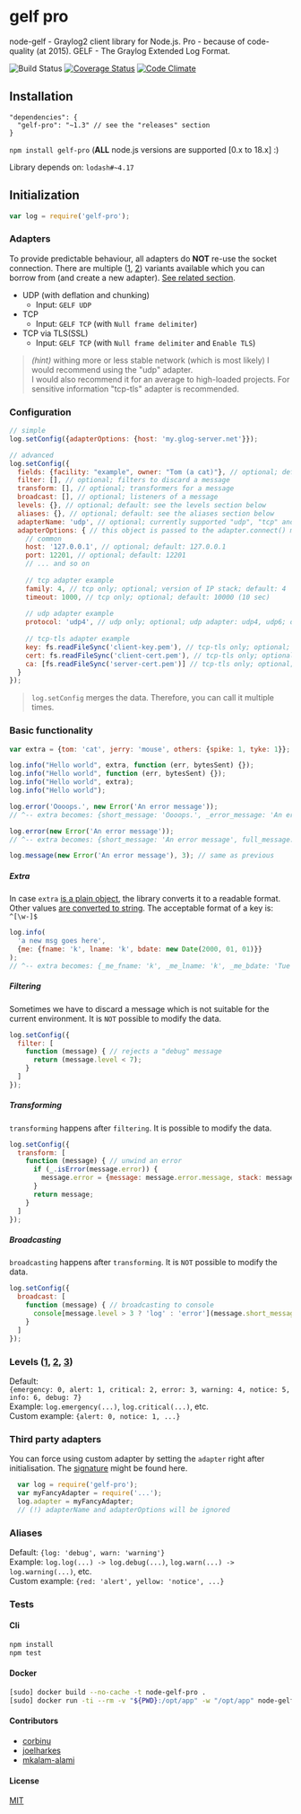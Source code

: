 gelf pro
=============
node-gelf - Graylog2 client library for Node.js. Pro - because of code-quality (at 2015). GELF - The Graylog Extended Log Format.

![Build Status](https://travis-ci.com/kkamkou/node-gelf-pro.svg?branch=master)
[![Coverage Status](https://coveralls.io/repos/github/kkamkou/node-gelf-pro/badge.svg?branch=master)](https://coveralls.io/github/kkamkou/node-gelf-pro?branch=master)
[![Code Climate](https://codeclimate.com/github/kkamkou/node-gelf-pro/badges/gpa.svg)](https://codeclimate.com/github/kkamkou/node-gelf-pro)

## Installation
```
"dependencies": {
  "gelf-pro": "~1.3" // see the "releases" section
}
```

`npm install gelf-pro` (**ALL** node.js versions are supported [0.x to 18.x] :)

Library depends on: `lodash#~4.17`

## Initialization
```javascript
var log = require('gelf-pro');
```

### Adapters

To provide predictable behaviour, all adapters do **NOT** re-use the socket connection.
There are multiple ([1](https://github.com/kkamkou/node-gelf-pro/pull/68), [2](https://github.com/fdelayen/node-gelf-pro/commit/b52b4b6b1ff26772314b8673dd6fd724c0937caa)) variants available which you can borrow from (and create a new adapter).
[See related section](#third-party-adapters).

- UDP (with deflation and chunking)
  - Input: `GELF UDP`
- TCP
  - Input: `GELF TCP` (with `Null frame delimiter`)
- TCP via TLS(SSL)
  - Input: `GELF TCP` (with `Null frame delimiter` and `Enable TLS`)


> *(hint)* withing more or less stable network (which is most likely) I would recommend using the "udp" adapter.    
I would also recommend it for an average to high-loaded projects. For sensitive information "tcp-tls" adapter is recommended.

### Configuration
```javascript
// simple
log.setConfig({adapterOptions: {host: 'my.glog-server.net'}});

// advanced
log.setConfig({
  fields: {facility: "example", owner: "Tom (a cat)"}, // optional; default fields for all messages
  filter: [], // optional; filters to discard a message
  transform: [], // optional; transformers for a message
  broadcast: [], // optional; listeners of a message
  levels: {}, // optional; default: see the levels section below
  aliases: {}, // optional; default: see the aliases section below
  adapterName: 'udp', // optional; currently supported "udp", "tcp" and "tcp-tls"; default: udp
  adapterOptions: { // this object is passed to the adapter.connect() method
    // common
    host: '127.0.0.1', // optional; default: 127.0.0.1
    port: 12201, // optional; default: 12201
    // ... and so on
    
    // tcp adapter example
    family: 4, // tcp only; optional; version of IP stack; default: 4
    timeout: 1000, // tcp only; optional; default: 10000 (10 sec)
    
    // udp adapter example
    protocol: 'udp4', // udp only; optional; udp adapter: udp4, udp6; default: udp4
    
    // tcp-tls adapter example
    key: fs.readFileSync('client-key.pem'), // tcp-tls only; optional; only if using the client certificate authentication
    cert: fs.readFileSync('client-cert.pem'), // tcp-tls only; optional; only if using the client certificate authentication
    ca: [fs.readFileSync('server-cert.pem')] // tcp-tls only; optional; only for the self-signed certificate
  }
});
```
> `log.setConfig` merges the data. Therefore, you can call it multiple times.

### Basic functionality
```javascript
var extra = {tom: 'cat', jerry: 'mouse', others: {spike: 1, tyke: 1}};

log.info("Hello world", extra, function (err, bytesSent) {});
log.info("Hello world", function (err, bytesSent) {});
log.info("Hello world", extra);
log.info("Hello world");

log.error('Oooops.', new Error('An error message'));
// ^-- extra becomes: {short_message: 'Oooops.', _error_message: 'An error message', _error_stack: Error's stack}

log.error(new Error('An error message'));
// ^-- extra becomes: {short_message: 'An error message', full_message: Error's stack}

log.message(new Error('An error message'), 3); // same as previous
```

##### Extra
In case `extra` [is a plain object](https://lodash.com/docs#isPlainObject),
the library converts it to a readable format. Other values [are converted to string](https://lodash.com/docs#toString).
The acceptable format of a key is: `^[\w-]$`
```javascript
log.info(
  'a new msg goes here',
  {me: {fname: 'k', lname: 'k', bdate: new Date(2000, 01, 01)}}
);
// ^-- extra becomes: {_me_fname: 'k', _me_lname: 'k', _me_bdate: 'Tue Feb 01 2000 00:00:00 GMT+0100 (CET)'}
```

##### Filtering
Sometimes we have to discard a message which is not suitable for the current environment. It is `NOT` possible to modify the data.
```javascript
log.setConfig({
  filter: [
    function (message) { // rejects a "debug" message
      return (message.level < 7);
    }
  ]
});
```

##### Transforming
`transforming` happens after `filtering`. It is possible to modify the data.

```javascript
log.setConfig({
  transform: [
    function (message) { // unwind an error
      if (_.isError(message.error)) {
        message.error = {message: message.error.message, stack: message.error.stack};
      }
      return message;
    }
  ]
});
```

##### Broadcasting
`broadcasting` happens after `transforming`. It is `NOT` possible to modify the data.

```javascript
log.setConfig({
  broadcast: [
    function (message) { // broadcasting to console
      console[message.level > 3 ? 'log' : 'error'](message.short_message, message);
    }
  ]
});
```

### Levels ([1](https://httpd.apache.org/docs/current/mod/core.html#loglevel), [2](https://logging.apache.org/log4j/2.0/log4j-api/apidocs/org/apache/logging/log4j/Level.html), [3](http://stackoverflow.com/questions/2031163/when-to-use-the-different-log-levels))

Default:  
`{emergency: 0, alert: 1, critical: 2, error: 3, warning: 4, notice: 5, info: 6, debug: 7}`  
Example: `log.emergency(...)`, `log.critical(...)`, etc.  
Custom example: `{alert: 0, notice: 1, ...}`

### Third party adapters
You can force using custom adapter by setting the `adapter` right after initialisation.  The [signature](lib/adapter/abstract.js) might be found here. 
```javascript
  var log = require('gelf-pro');
  var myFancyAdapter = require('...');
  log.adapter = myFancyAdapter;
  // (!) adapterName and adapterOptions will be ignored
```

### Aliases

Default: `{log: 'debug', warn: 'warning'}`  
Example: `log.log(...) -> log.debug(...)`, `log.warn(...) -> log.warning(...)`, etc.  
Custom example: `{red: 'alert', yellow: 'notice', ...}`

### Tests
#### Cli
```bash
npm install
npm test
```

#### Docker
```bash
[sudo] docker build --no-cache -t node-gelf-pro .
[sudo] docker run -ti --rm -v "${PWD}:/opt/app" -w "/opt/app" node-gelf-pro
```

#### Contributors

- [corbinu](https://github.com/corbinu)
- [joelharkes](https://github.com/joelharkes)
- [mkalam-alami](https://github.com/mkalam-alami)

#### License

[MIT](LICENSE)
